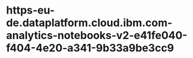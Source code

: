 # https-eu-de.dataplatform.cloud.ibm.com-analytics-notebooks-v2-e41fe040-f404-4e20-a341-9b33a9be3cc9
